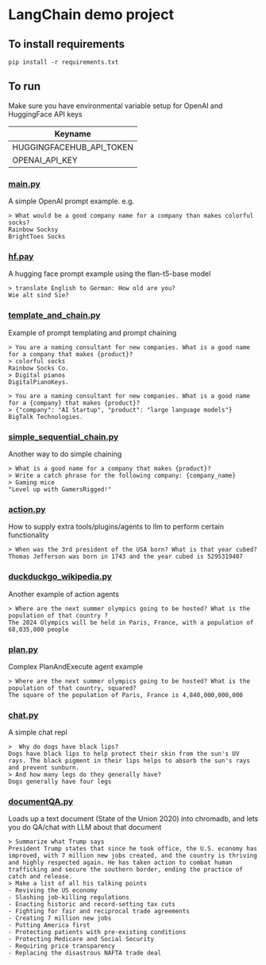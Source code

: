 # LangChain demo project

## To install requirements

```pip install -r requirements.txt```

## To run

Make sure you have environmental variable setup for OpenAI and HuggingFace API keys

| Keyname                  |
|--------------------------|
| HUGGINGFACEHUB_API_TOKEN |
| OPENAI_API_KEY           |

### [main.py](main.py)

A simple OpenAI prompt example. e.g.
```
> What would be a good company name for a company than makes colorful socks?
Rainbow Socksy
BrightToes Socks
```

### [hf.pay](hf.py)

A hugging face prompt example using the flan-t5-base model
```
> translate English to German: How old are you?
Wie alt sind Sie?
```

### [template_and_chain.py](template_and_chain.py)
Example of prompt templating and prompt chaining
```
> You are a naming consultant for new companies. What is a good name for a company that makes {product}?
> colorful socks
Rainbow Socks Co.
> Digital pianos
DigitalPianoKeys.
```
```
> You are a naming consultant for new companies. What is a good name for a {company} that makes {product}?
> {"company": "AI Startup", "product": "large language models"}
BigTalk Technologies.
```

### [simple_sequential_chain.py](simple_sequential_chain.py)
Another way to do simple chaining
```
> What is a good name for a company that makes {product}?
> Write a catch phrase for the following company: {company_name}
> Gaming mice
"Level up with GamersRigged!"
```

### [action.py](action.py)
How to supply extra tools/plugins/agents to llm to perform certain functionality
```
> When was the 3rd president of the USA born? What is that year cubed?
Thomas Jefferson was born in 1743 and the year cubed is 5295319407
```

### [duckduckgo_wikipedia.py](duckduckgo_wikipedia.py)
Another example of action agents
```
> Where are the next summer olympics going to be hosted? What is the population of that country ?
The 2024 Olympics will be held in Paris, France, with a population of 68,035,000 people
```
 

### [plan.py](plan.py)
Complex PlanAndExecute agent example
```
> Where are the next summer olympics going to be hosted? What is the population of that country, squared?
The square of the population of Paris, France is 4,840,000,000,000
```

### [chat.py](chat.py)
A simple chat repl
```
>  Why do dogs have black lips?
Dogs have black lips to help protect their skin from the sun's UV rays. The black pigment in their lips helps to absorb the sun's rays and prevent sunburn.
> And how many legs do they generally have?
Dogs generally have four legs

```

### [documentQA.py](documentQA.py)
Loads up a text document (State of the Union 2020) into chromadb, and lets you do QA/chat with LLM about that document
```
> Summarize what Trump says
President Trump states that since he took office, the U.S. economy has improved, with 7 million new jobs created, and the country is thriving and highly respected again. He has taken action to combat human trafficking and secure the southern border, ending the practice of catch and release.
> Make a list of all his talking points
- Reviving the US economy
- Slashing job-killing regulations
- Enacting historic and record-setting tax cuts
- Fighting for fair and reciprocal trade agreements
- Creating 7 million new jobs
- Putting America first
- Protecting patients with pre-existing conditions
- Protecting Medicare and Social Security
- Requiring price transparency
- Replacing the disastrous NAFTA trade deal
```